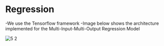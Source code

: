 # Regression
-We use the Tensorflow framework
-Image below shows the architecture implemented for the Multi-Input-Multi-Output Regression Model

![5 2](https://github.com/varshad18/FashionBody/assets/42490142/65d3d6a4-1159-41d6-81bf-f4f3edc255d2)

